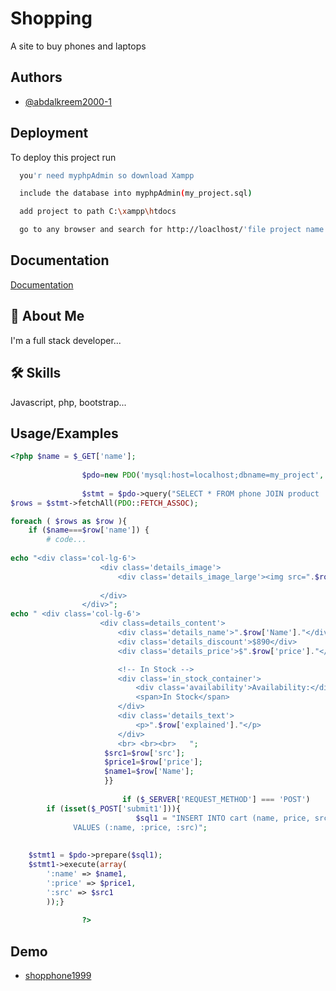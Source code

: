 
# Shopping

A site to buy phones and laptops


## Authors

- [@abdalkreem2000-1](https://github.com/abdalkreem2000-1)


## Deployment

To deploy this project run

```bash
  you'r need myphpAdmin so download Xampp
```
```bash
  include the database into myphpAdmin(my_project.sql)
```
```bash
  add project to path C:\xampp\htdocs
```
```bash
  go to any browser and search for http://loaclhost/'file project name'
```


## Documentation

[Documentation](https://shopphone1999.000webhostapp.com/)


## 🚀 About Me
I'm a full stack developer...


## 🛠 Skills
Javascript, php, bootstrap...


## Usage/Examples

```php
<?php $name = $_GET['name'];
				
				$pdo=new PDO('mysql:host=localhost;dbname=my_project','root', '');
				
				$stmt = $pdo->query("SELECT * FROM phone JOIN product  ON  phone.name=product.name ; ");
$rows = $stmt->fetchAll(PDO::FETCH_ASSOC);

foreach ( $rows as $row ){
	if ($name===$row['name']) {
	 	# code...
	 
echo "<div class='col-lg-6'>
					<div class='details_image'>
						<div class='details_image_large'><img src=".$row['src']." ><div class='product_extra product_new'><a href='categories.html'>New</a></div></div>
						
					</div>
				</div>";
echo " <div class='col-lg-6'>
					<div class=details_content'>
						<div class='details_name'>".$row['Name']."</div>
						<div class='details_discount'>$890</div>
						<div class='details_price'>$".$row['price']."</div>

						<!-- In Stock -->
						<div class='in_stock_container'>
							<div class='availability'>Availability:</div>
							<span>In Stock</span>
						</div>
						<div class='details_text'>
							<p>".$row['explained']."</p>
						</div>
						<br> <br><br>	";
                     $src1=$row['src'];
                     $price1=$row['price'];
                     $name1=$row['Name'];
					 }}
						
						 if ($_SERVER['REQUEST_METHOD'] === 'POST') 
     	if (isset($_POST['submit1'])){
						 	$sql1 = "INSERT INTO cart (name, price, src) 
              VALUES (:name, :price, :src)"; 
    
     
    $stmt1 = $pdo->prepare($sql1);
    $stmt1->execute(array(
        ':name' => $name1,
        ':price' => $price1,
        ':src' => $src1
        ));}
						 
				?>
```


## Demo

- [shopphone1999](https://shopphone1999.000webhostapp.com/)

